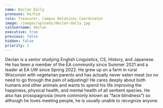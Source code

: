 ```yaml
---
name: Declan Dally
pronouns: he/him
role: Treasurer, Campus Relations Coordinator
image: /images/uploads/declan-dally.jpg
calUsername: declan
executive: true
previous: false
hidden: false
priority: 2
---
```


Declan is a senior studying English Linguistics, CS, History, and Japanese. He has been a member of the EA community since Summer 2021 and a leader at EA UW since Spring 2022. He grew up on a farm in rural Wisconsin with vegetarian parents and has actually never eaten meat (so no need to go through the pain of adjusting)\! He cares deeply about both humans and other animals and wants to spend his life improving the happiness, physical health, and mental health of all sentient species. He also has prosopagnosia (more commonly known as "face blindness") so although he loves meeting people, he is usually unable to recognize anyone.

